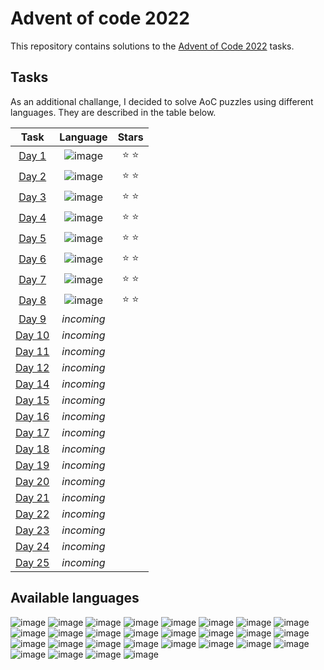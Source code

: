 # Advent of code 2022

This repository contains solutions to the [Advent of Code 2022](https://adventofcode.com/2022) tasks.

## Tasks
As an additional challange, I decided to solve AoC puzzles using different languages. They are described in the table below.

Task | Language | Stars
:---: | :---: | :---:
[Day 1](https://adventofcode.com/2022/day/1) | ![image](https://img.shields.io/badge/Python-FFD43B?style=for-the-badge&logo=python&logoColor=blue) | ⭐ ⭐
[Day 2](https://adventofcode.com/2022/day/2) | ![image](https://img.shields.io/badge/Haskell-5D4F85?style=for-the-badge&logo=haskell&logoColor=white) | ⭐ ⭐
[Day 3](https://adventofcode.com/2022/day/3) | ![image](https://img.shields.io/badge/Rust-black?style=for-the-badge&logo=rust&logoColor=#E57324) | ⭐ ⭐
[Day 4](https://adventofcode.com/2022/day/4) | ![image](https://img.shields.io/badge/Lua-2C2D72?style=for-the-badge&logo=lua&logoColor=white) | ⭐ ⭐
[Day 5](https://adventofcode.com/2022/day/5) | ![image](https://img.shields.io/badge/Icon-62b7fa?style=for-the-badge&logo=unknown&logoColor=F7DF1E) | ⭐ ⭐
[Day 6](https://adventofcode.com/2022/day/6) | ![image](https://img.shields.io/badge/Erlang-A90533?style=for-the-badge&logo=erlang&logoColor=white) | ⭐ ⭐
[Day 7](https://adventofcode.com/2022/day/7) | ![image](https://img.shields.io/badge/C-00599C?style=for-the-badge&logo=c&logoColor=white) | ⭐ ⭐
[Day 8](https://adventofcode.com/2022/day/8) | ![image](https://img.shields.io/badge/Ada-001ec8?style=for-the-badge&logo=Ada&logoColor=white) | ⭐ ⭐
[Day 9](https://adventofcode.com/2022/day/9) | *incoming* |
[Day 10](https://adventofcode.com/2022/day/10) | *incoming* |
[Day 11](https://adventofcode.com/2022/day/11) | *incoming* |
[Day 12](https://adventofcode.com/2022/day/12) | *incoming* |
[Day 14](https://adventofcode.com/2022/day/14) | *incoming* |
[Day 15](https://adventofcode.com/2022/day/15) | *incoming* |
[Day 16](https://adventofcode.com/2022/day/16) | *incoming* |
[Day 17](https://adventofcode.com/2022/day/17) | *incoming* |
[Day 18](https://adventofcode.com/2022/day/18) | *incoming* |
[Day 19](https://adventofcode.com/2022/day/19) | *incoming* |
[Day 20](https://adventofcode.com/2022/day/20) | *incoming* |
[Day 21](https://adventofcode.com/2022/day/21) | *incoming* |
[Day 22](https://adventofcode.com/2022/day/22) | *incoming* |
[Day 23](https://adventofcode.com/2022/day/23) | *incoming* |
[Day 24](https://adventofcode.com/2022/day/24) | *incoming* |
[Day 25](https://adventofcode.com/2022/day/25) | *incoming* |

## Available languages
![image](https://img.shields.io/badge/Bash-4EAA25?style=for-the-badge&logo=GNU%20Bash&logoColor=white)
![image](https://img.shields.io/badge/Prolog-white?style=for-the-badge)
![image](https://img.shields.io/badge/C-00599C?style=for-the-badge&logo=c&logoColor=white)
![image](https://img.shields.io/badge/C%2B%2B-00599C?style=for-the-badge&logo=c%2B%2B&logoColor=white)
![image](https://img.shields.io/badge/C%23-239120?style=for-the-badge&logo=c-sharp&logoColor=white)
![image](https://img.shields.io/badge/Carbon-black?style=for-the-badge&logo=carbon&logoColor=white)
![image](https://img.shields.io/badge/Clojure-5881D8?style=for-the-badge&logo=clojure&logoColor=white)
![image](https://img.shields.io/badge/D-CC342D?style=for-the-badge&logo=d&logoColor=white)
![image](https://img.shields.io/badge/Dart-0175C2?style=for-the-badge&logo=dart&logoColor=white)
![image](https://img.shields.io/badge/Elixir-4B275F?style=for-the-badge&logo=elixir&logoColor=white)
![image](https://img.shields.io/badge/Fortran-734f96?style=for-the-badge&logo=fortran&logoColor=white)
![image](https://img.shields.io/badge/Go-00ADD8?style=for-the-badge&logo=go&logoColor=white)
![image](https://img.shields.io/badge/Java-f57b00?style=for-the-badge&logo=java&logoColor=F7DF1E)
![image](https://img.shields.io/badge/JavaScript-323330?style=for-the-badge&logo=javascript&logoColor=F7DF1E)
![image](https://img.shields.io/badge/Julia-9558B2?style=for-the-badge&logo=julia&logoColor=white)
![image](https://img.shields.io/badge/Kotlin-0095D5?&style=for-the-badge&logo=kotlin&logoColor=white)
![image](https://img.shields.io/badge/Nim-171921?style=for-the-badge&logo=Nim&logoColor=f3d400)
![image](https://img.shields.io/badge/Lisp-black?style=for-the-badge&logo=lisp&logoColor=f3d400)
![image](https://img.shields.io/badge/OCaml-ee760a?style=for-the-badge&logo=ocaml&logoColor=white)
![image](https://img.shields.io/badge/Octave-ff7f2a?style=for-the-badge&logo=octave&logoColor=white)
![image](https://img.shields.io/badge/Pascal-3547c2?style=for-the-badge&logo=pascal&logoColor=white)
![image](https://img.shields.io/badge/Perl-39457E?style=for-the-badge&logo=perl&logoColor=white)
![image](https://img.shields.io/badge/PHP-777BB4?style=for-the-badge&logo=php&logoColor=white)
![image](https://img.shields.io/badge/R-276DC3?style=for-the-badge&logo=r&logoColor=white)
![image](https://img.shields.io/badge/Ruby-CC342D?style=for-the-badge&logo=ruby&logoColor=white)
![image](https://img.shields.io/badge/Scala-DC322F?style=for-the-badge&logo=scala&logoColor=white)
![image](https://img.shields.io/badge/SQL-336791?style=for-the-badge&logo=postgresql&logoColor=white)
![image](https://img.shields.io/badge/zig-F7A41D?style=for-the-badge&logo=zig&logoColor=white)